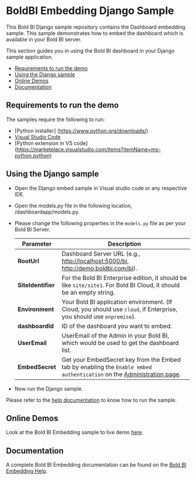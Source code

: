 # BoldBI Embedding Django Sample

This Bold BI Django sample repository contains the Dashboard embedding sample. This sample demonstrates how to embed the dashboard which is available in your Bold BI server.

This section guides you in using the Bold BI dashboard in your Django sample application.

* [Requirements to run the demo](#requirements-to-run-the-demo)
* [Using the Django sample](#using-the-django-sample)
* [Online Demos](#online-demos)
* [Documentation](#documentation)

## Requirements to run the demo

The samples require the following to run:

* [Python installer] (<https://www.python.org/downloads/>)
* [Visual Studio Code](https://code.visualstudio.com/download)
* [Python extension in VS code] (<https://marketplace.visualstudio.com/items?itemName=ms-python.python>)

## Using the Django sample

* Open the Django embed sample in Visual studio code or any respective IDE.

* Open the models.py file in the following location, /dashboardapp/models.py.

* Please change the following properties in the `models.py` file as per your Bold BI Server.

    | Parameter         | Description |
    |-------------------|-------------|
    | **RootUrl**       | Dashboard Server URL (e.g., <http://localhost:5000/bi>, <http://demo.boldbi.com/bi>). |
    | **SiteIdentifier**| For the Bold BI Enterprise edition, it should be like `site/site1`. For Bold BI Cloud, it should be an empty string. |
    | **Environment**   | Your Bold BI application environment. (If Cloud, you should use `cloud`, if Enterprise, you should use `onpremise`). |
    | **dashboardId**   | ID of the dashboard you want to embed. |
    | **UserEmail**     | UserEmail of the Admin in your Bold BI, which would be used to get the dashboard list. |
    | **EmbedSecret**   | Get your EmbedSecret key from the Embed tab by enabling the `Enable embed authentication` on the [Administration page](https://help.boldbi.com/embedded-bi/site-administration/embed-settings/?utm_source=github&utm_medium=backlinks). |

* Now run the Django sample.

Please refer to the [help documentation](https://help.boldbi.com/embedded-bi/javascript-based/samples/v3.3.40-or-later/other-platform-samples/#django-sample-to-embed-the-dashboardhttps://github.com/boldbi/blazor-server-sample.git) to know how to run the sample.

## Online Demos

Look at the Bold BI Embedding sample to live demo [here](https://samples.boldbi.com/embed?utm_source=github&utm_medium=backlinks).

## Documentation

A complete Bold BI Embedding documentation can be found on the [Bold BI Embedding Help](https://help.boldbi.com/embedded-bi/javascript-based/?utm_source=github&utm_medium=backlinks).
